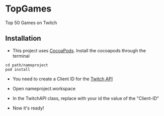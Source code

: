 # TopGames
Top 50 Games on Twitch

## Installation

- This project uses [CocoaPods](https://cocoapods.org). Install the cocoapods through the terminal

```
cd path/nameproject
pod install
```

- You need to create a Client ID for the [Twitch API](https://dev.twitch.tv/docs/v5/guides/using-the-twitch-api#getting-a-client-id)

- Open nameproject.workspace

- In the TwitchAPI class, replace with your id the value of the "Client-ID"

- Now it's ready!

